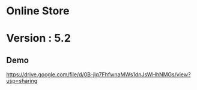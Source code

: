 
# Online Store

# Version : 5.2


## Demo
https://drive.google.com/file/d/0B-jlq7FhfwnaMWs1dnJsWHhNMGs/view?usp=sharing


